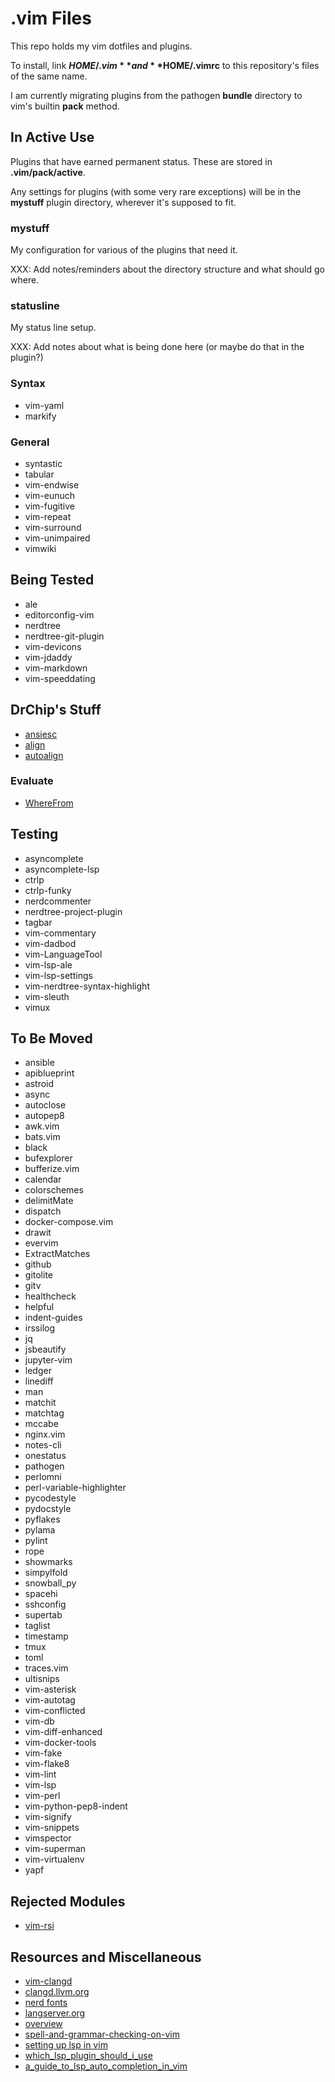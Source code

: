 # .vim Files

This repo holds my vim dotfiles and plugins.

To install, link **$HOME/.vim** and **$HOME/.vimrc** to this repository's
files of the same name.

I am currently migrating plugins from the pathogen **bundle** directory to
vim's builtin **pack** method.

## In Active Use

Plugins that have earned permanent status. These are stored in
**.vim/pack/active**.

Any settings for plugins (with some very rare exceptions) will be in the
**mystuff** plugin directory, wherever it's supposed to fit.

### mystuff

My configuration for various of the plugins that need it.

XXX: Add notes/reminders about the directory structure and what should go
     where.

### statusline

My status line setup.

XXX: Add notes about what is being done here (or maybe do that in the plugin?)

### Syntax

* vim-yaml
* markify

### General

* syntastic
* tabular
* vim-endwise
* vim-eunuch
* vim-fugitive
* vim-repeat
* vim-surround
* vim-unimpaired
* vimwiki

## Being Tested

* ale
* editorconfig-vim
* nerdtree
* nerdtree-git-plugin
* vim-devicons
* vim-jdaddy
* vim-markdown
* vim-speeddating

## DrChip's Stuff

* [ansiesc](https://www.drchip.org/astronaut/vim/index.html#ANSIESC)
* [align](https://www.drchip.org/astronaut/vim/index.html#ALIGN)
* [autoalign](https://www.drchip.org/astronaut/vim/index.html#AUTOALIGN)

### Evaluate

* [WhereFrom](https://www.drchip.org/astronaut/vim/index.html#WHEREFROM)

## Testing

* asyncomplete
* asyncomplete-lsp
* ctrlp
* ctrlp-funky
* nerdcommenter
* nerdtree-project-plugin
* tagbar
* vim-commentary
* vim-dadbod
* vim-LanguageTool
* vim-lsp-ale
* vim-lsp-settings
* vim-nerdtree-syntax-highlight
* vim-sleuth
* vimux

## To Be Moved

* ansible
* apiblueprint
* astroid
* async
* autoclose
* autopep8
* awk.vim
* bats.vim
* black
* bufexplorer
* bufferize.vim
* calendar
* colorschemes
* delimitMate
* dispatch
* docker-compose.vim
* drawit
* evervim
* ExtractMatches
* github
* gitolite
* gitv
* healthcheck
* helpful
* indent-guides
* irssilog
* jq
* jsbeautify
* jupyter-vim
* ledger
* linediff
* man
* matchit
* matchtag
* mccabe
* nginx.vim
* notes-cli
* onestatus
* pathogen
* perlomni
* perl-variable-highlighter
* pycodestyle
* pydocstyle
* pyflakes
* pylama
* pylint
* rope
* showmarks
* simpylfold
* snowball_py
* spacehi
* sshconfig
* supertab
* taglist
* timestamp
* tmux
* toml
* traces.vim
* ultisnips
* vim-asterisk
* vim-autotag
* vim-conflicted
* vim-db
* vim-diff-enhanced
* vim-docker-tools
* vim-fake
* vim-flake8
* vim-lint
* vim-lsp
* vim-perl
* vim-python-pep8-indent
* vim-signify
* vim-snippets
* vimspector
* vim-superman
* vim-virtualenv
* yapf

## Rejected Modules

* [vim-rsi](https://github.com/tpope/vim-rsi.git)

## Resources and Miscellaneous

* [vim-clangd](http://aliquote.org/post/vim-clangd/)
* [clangd.llvm.org](https://clangd.llvm.org/)
* [nerd fonts](https://github.com/ryanoasis/nerd-fonts)
* [langserver.org](https://langserver.org/)
* [overview](https://microsoft.github.io/language-server-protocol/overviews/lsp/overview/)
* [spell-and-grammar-checking-on-vim](https://ncona.com/2018/12/spell-and-grammar-checking-on-vim/)
* [setting up lsp in vim](https://ncona.com/2021/12/setting-up-lsp-in-vim)
* [which_lsp_plugin_should_i_use](https://www.reddit.com/r/vim/comments/7lnhrt/which_lsp_plugin_should_i_use/)
* [a_guide_to_lsp_auto_completion_in_vim](https://www.reddit.com/r/vim/comments/b33lc1/a_guide_to_lsp_auto_completion_in_vim/)
